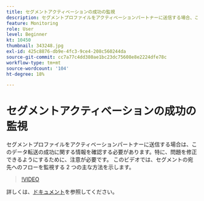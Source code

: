```yaml
---
title: セグメントアクティベーションの成功の監視
description: セグメントプロファイルをアクティベーションパートナーに送信する場合、このデータ転送の成功に関する情報、特に「は…」に関する情報を確認する必要があります（説明は 60 ～ 160 文字にする必要があります）。
feature: Monitoring
role: User
level: Beginner
kt: 10450
thumbnail: 343248.jpg
exl-id: 425c8876-db9e-4fc3-9ce4-208c560244da
source-git-commit: cc7a77c4dd380ae1bc23dc75608e8e2224dfe78c
workflow-type: tm+mt
source-wordcount: '104'
ht-degree: 18%

---
```


# セグメントアクティベーションの成功の監視

セグメントプロファイルをアクティベーションパートナーに送信する場合は、このデータ転送の成功に関する情報を確認する必要があります。特に、問題を修正できるようにするために、注意が必要です。 このビデオでは、セグメントの宛先へのフローを監視する 2 つの主な方法を示します。

>[!VIDEO](https://video.tv.adobe.com/v/343248/?quality=12&learn=on)

詳しくは、[ドキュメント](https://experienceleague.adobe.com/docs/experience-platform/dataflows/ui/monitor-segments.html?lang=en)を参照してください。
